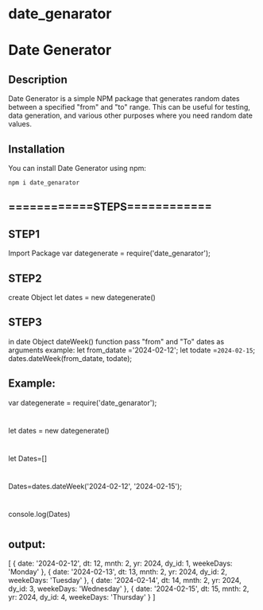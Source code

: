 # date_genarator


# Date Generator

## Description

Date Generator is a simple NPM package that generates random dates between a specified "from" and "to" range.
 This can be useful for testing, data generation, and various other purposes where you need random date values.

## Installation
You can install Date Generator using npm:

    npm i date_genarator

## ============STEPS============

## STEP1 
Import Package
var dategenerate = require('date_genarator');

## STEP2
create Object
let dates = new dategenerate()

## STEP3
in date Object dateWeek()  function  pass "from" and "To" dates as arguments
example:
let  from_datate ='2024-02-12';
let  todate =`2024-02-15`;
dates.dateWeek(from_datate, todate);


## Example:

var dategenerate = require('date_genarator');
#
let dates = new dategenerate()
#
let Dates=[]
#
Dates=dates.dateWeek('2024-02-12', '2024-02-15');
#
console.log(Dates)

# 
## output:

[
  {
    date: '2024-02-12',
    dt: 12,
    mnth: 2,
    yr: 2024,
    dy_id: 1,
    weekeDays: 'Monday'
  },
  {
    date: '2024-02-13',
    dt: 13,
    mnth: 2,
    yr: 2024,
    dy_id: 2,
    weekeDays: 'Tuesday'
  },
  {
    date: '2024-02-14',
    dt: 14,
    mnth: 2,
    yr: 2024,
    dy_id: 3,
    weekeDays: 'Wednesday'
  },
  {
    date: '2024-02-15',
    dt: 15,
    mnth: 2,
    yr: 2024,
    dy_id: 4,
    weekeDays: 'Thursday'
  }
]
